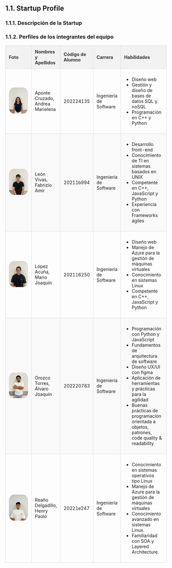 ## 1.1. Startup Profile

### 1.1.1. Descripción de la Startup

### 1.1.2. Perfiles de los integrantes del equipo

<style>
    /* Estilo específico para la tabla de integrantes */
    .tabla-equipo {
        width: 100%;
        border-collapse: collapse;
        margin-bottom: 20px;
    }

    .tabla-equipo th, .tabla-equipo td {
        border: 1px solid #ddd;
        padding: 10px;
        text-align: left;
    }

    .tabla-equipo th {
        background-color: #f2f2f2;
        color: #333;
    }

    .tabla-equipo td img {
        width: 100%;  /* Ajustar el tamaño de la imagen */
        height: 100%;
        border-radius: 25%;
    }

    .tabla-equipo td.skills {
        max-width: 300px;
        overflow: hidden;
        text-overflow: ellipsis;
        white-space: normal;
    }

    /* Opcional: estilo para filas alternas */
    .tabla-equipo tr:nth-child(even) {
        background-color: #f9f9f9;
    }

    .tabla-equipo tr:hover {
        background-color: #e0e0e0;
    }

    .tabla-equipo th:nth-child(1) {
        width: 25%;  /* Ancho de la columna de foto */
    }

    .tabla-equipo th:nth-child(2) {
        width: 15%; /* Ancho de la columna de nombres y apellidos */
    }

    .tabla-equipo th:nth-child(3) {
        width: 15%; /* Ancho de la columna de código de alumno */
    }

    .tabla-equipo th:nth-child(4) {
        width: 15%; /* Ancho de la columna de carrera */
    }

    .tabla-equipo th:nth-child(5) {
        width: 30%; /* Ancho de la columna de habilidades */
    }
</style>

<table class="tabla-equipo">
        <thead>
            <tr>
                <th>Foto</th>
                <th>Nombres y Apellidos</th>
                <th>Código de Alumno</th>
                <th>Carrera</th>
                <th>Habilidades</th>
            </tr>
        </thead>
        <tbody>
            <tr>
                <td><img src="../../../img/chapter1/Andrea.png" alt="Foto de Andrea Aponte"></td>
                <td>Aponte Cruzado, Andrea Marielena</td>
                <td>202224135</td>
                <td>Ingeniería de Software</td>
                <td class="skills">
                    <ul>
                        <li>Diseño web</li>
                        <li>Gestión y diseño de bases de datos SQL y noSQL</li>
                        <li>Programación en C++ y Python</li>
                    </ul>
                </td>
            </tr>
            <tr>
                <td><img src="../../../img/chapter1/Fabrizio.png" alt="Foto de Fabrizio León"></td>
                <td>León Vivas, Fabrizio Amir</td>
                <td>20211b994</td>
                <td>Ingeniería de Software</td>
                <td class="skills">
                    <ul>
                        <li>Desarrollo front-end</li>
                        <li>Conocimiento de TI en sistemas basados en UNIX</li>
                        <li>Competente en C++, JavaScript y Python</li>
                        <li>Experiencia con Frameworks ágiles</li>
                    </ul>
                </td>
            </tr>
            <tr>
                <td><img src="../../../img/chapter1/Mario.png" alt="Foto de Mario López"></td>
                <td>López Acuña, Mario Joaquín</td>
                <td>202116250</td>
                <td>Ingeniería de Software</td>
                <td class="skills">
                    <ul>
                        <li>Diseño web</li>
                        <li>Manejo de Azure para la gestión de máquinas virtuales</li>
                        <li>Conocimiento en sistemas Linux</li>
                        <li>Competente en C++, JavaScript y Python</li> 
                    </ul>
                </td>
            </tr>
            <tr>
                <td><img src="../../../img/chapter1/Alvaro.png" alt="Foto de Álvaro Joaquín"></td>
                <td>Orozco Torres, Álvaro Joaquín</td>
                <td>202220783</td>
                <td>Ingeniería de Software</td>
                <td class="skills">
                    <ul>
                        <li>Programación con Python y JavaScript</li>
                        <li>Fundamentos de arquitectura de software</li>
                        <li>Diseño UX/UI con figma</li>
                        <li>Aplicación de herramientas y prácticas para la agilidad</li>
                        <li>Buenas prácticas de programación orientada a objetos, patrones, code quality & readability</li>
                    </ul>
                </td>
            </tr>
            <tr>
                <td><img src="../../../img/chapter1/Henry.png" alt="Foto de Henry Reaño"></td>
                <td>Reaño Delgadillo, Henry Paolo</td>
                <td>20221e247</td>
                <td>Ingeniería de Software</td>
                <td class="skills">
                    <ul>
                        <li>Conocimiento en sistemas operativos tipo Linux</li>
                        <li>Manejo de Azure para la gestión de máquinas virtuales</li>
                        <li>Conocimiento avanzado en sistemas Linux.</li>
                        <li>Familiaridad con SOA y Layered Architecture.</li>
                    </ul>
                </td>
            </tr>
        </tbody>
    </table>